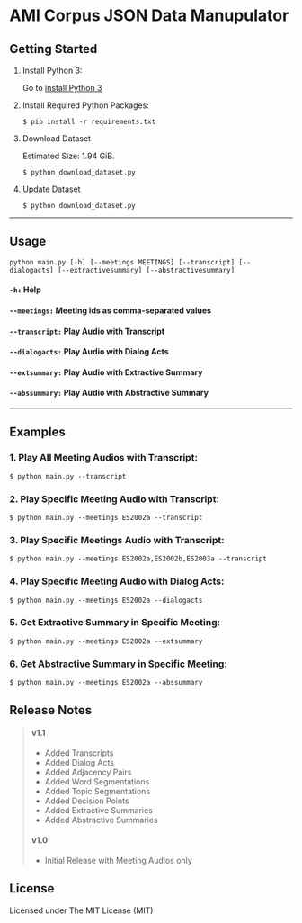 # AMI Corpus JSON Data Manupulator

## Getting Started

1. Install Python 3:

      Go to [install Python 3](https://www.python.org/downloads/)

2. Install Required Python Packages:

    ```
    $ pip install -r requirements.txt
    ```

3. Download Dataset

    Estimated Size: 1.94 GiB.

    ```
    $ python download_dataset.py
    ```

4. Update Dataset

    ```
    $ python download_dataset.py
    ```

<hr/>

## Usage
  
  ```
  python main.py [-h] [--meetings MEETINGS] [--transcript] [--dialogacts] [--extractivesummary] [--abstractivesummary]
  ```
  #### ``` -h: ``` Help
  #### ``` --meetings: ``` Meeting ids as comma-separated values
  #### ``` --transcript: ``` Play Audio with Transcript
  #### ``` --dialogacts: ``` Play Audio with Dialog Acts
  #### ``` --extsummary: ``` Play Audio with Extractive Summary
  #### ``` --abssummary: ``` Play Audio with Abstractive Summary

<hr/>

## Examples
    
  ### 1. Play All Meeting Audios with Transcript:

    $ python main.py --transcript

  ### 2. Play Specific Meeting Audio with Transcript:

    $ python main.py --meetings ES2002a --transcript

  ### 3. Play Specific Meetings Audio with Transcript:

    $ python main.py --meetings ES2002a,ES2002b,ES2003a --transcript

  ### 4. Play Specific Meeting Audio with Dialog Acts:

    $ python main.py --meetings ES2002a --dialogacts

  ### 5. Get Extractive Summary in Specific Meeting:

    $ python main.py --meetings ES2002a --extsummary

  ### 6. Get Abstractive Summary in Specific Meeting:

    $ python main.py --meetings ES2002a --abssummary

## Release Notes

> #### v1.1
> 
> -  Added Transcripts
> -  Added Dialog Acts
> -  Added Adjacency Pairs
> -  Added Word Segmentations
> -  Added Topic Segmentations
> -  Added Decision Points
> -  Added Extractive Summaries
> -  Added Abstractive Summaries
>
>
> #### v1.0
> 
> -  Initial Release with Meeting Audios only
>


## License

Licensed under The MIT License (MIT)
